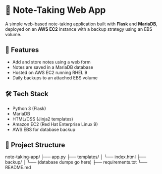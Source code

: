 # 📝 Note-Taking Web App

A simple web-based note-taking application built with **Flask** and **MariaDB**, deployed on an **AWS EC2** instance with a backup strategy using an EBS volume.

## 🚀 Features

- Add and store notes using a web form
- Notes are saved in a MariaDB database
- Hosted on AWS EC2 running RHEL 9
- Daily backups to an attached EBS volume

## 🛠️ Tech Stack

- Python 3 (Flask)
- MariaDB
- HTML/CSS (Jinja2 templates)
- Amazon EC2 (Red Hat Enterprise Linux 9)
- AWS EBS for database backup

## 📁 Project Structure

note-taking-app/
├── app.py
├── templates/
│ └── index.html
├── backup/
│ └── (database dumps go here)
├── requirements.txt
└── README.md
